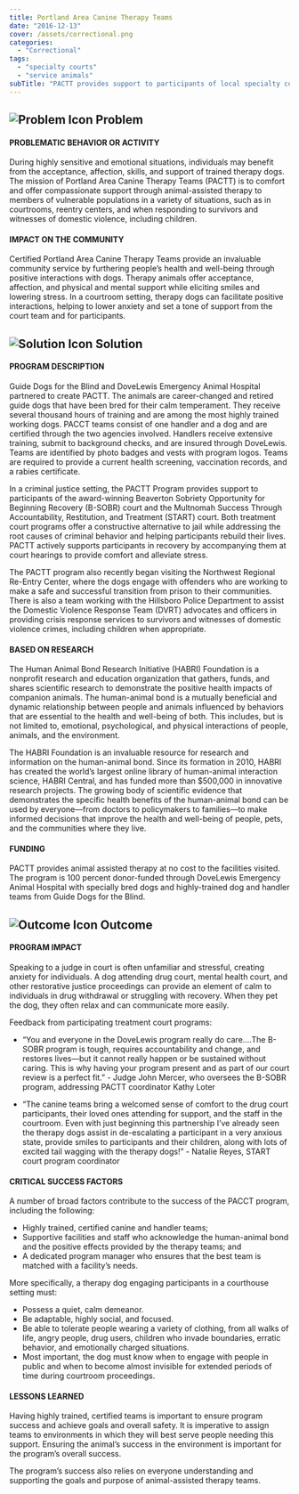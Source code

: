 ```yaml
---
title: Portland Area Canine Therapy Teams
date: "2016-12-13"
cover: /assets/correctional.png
categories:
  - "Correctional"
tags:
  - "specialty courts"
  - "service animals"
subTitle: "PACTT provides support to participants of local specialty courts by canines and their handlers accompanying participants to court hearings to provide comfort and alleviate stress."
---
```

## ![Problem Icon](https://github.com/google/material-design-icons/raw/master/alert/1x_web/ic_error_outline_black_48dp.png "Problem") Problem

#### PROBLEMATIC BEHAVIOR OR ACTIVITY

During highly sensitive and emotional situations, individuals may benefit from the acceptance, affection, skills, and support of trained therapy dogs. The mission of Portland Area Canine Therapy Teams (PACTT) is to comfort and offer compassionate support through animal-assisted therapy to members of vulnerable populations in a variety of situations, such as in courtrooms, reentry centers, and when responding to survivors and witnesses of domestic violence, including children.

#### IMPACT ON THE COMMUNITY

Certified Portland Area Canine Therapy Teams provide an invaluable community service by furthering people’s health and well-being through positive interactions with dogs. Therapy animals offer acceptance, affection, and physical and mental support while eliciting smiles and lowering stress. In a courtroom setting, therapy dogs can facilitate positive interactions, helping to lower anxiety and set a tone of support from the court team and for participants.

## ![Solution Icon](https://github.com/google/material-design-icons/raw/master/action/1x_web/ic_lightbulb_outline_black_48dp.png "Solution") Solution

#### PROGRAM DESCRIPTION

Guide Dogs for the Blind and DoveLewis Emergency Animal Hospital partnered to create PACTT. The animals are career-changed and retired guide dogs that have been bred for their calm temperament. They receive several thousand hours of training and are among the most highly trained working dogs.
PACCT teams consist of one handler and a dog and are certified through the two agencies involved. Handlers receive extensive training, submit to background checks, and are insured through DoveLewis. Teams are identified by photo badges and vests with program logos. Teams are required to provide a current health screening, vaccination records, and a rabies certificate.

In a criminal justice setting, the PACTT Program provides support to participants of the award-winning Beaverton Sobriety Opportunity for Beginning Recovery (B-SOBR) court and the Multnomah Success Through Accountability, Restitution, and Treatment (START) court. Both treatment court programs offer a constructive alternative to jail while addressing the root causes of criminal behavior and helping participants rebuild their lives. PACTT actively supports participants in recovery by accompanying them at court hearings to provide comfort and alleviate stress.

The PACTT program also recently began visiting the Northwest Regional Re-Entry Center, where the dogs engage with offenders who are working to make a safe and successful transition from prison to their communities. There is also a team working with the Hillsboro Police Department to assist the Domestic Violence Response Team (DVRT) advocates and officers in providing crisis response services to survivors and witnesses of domestic violence crimes, including children when appropriate.

#### BASED ON RESEARCH

The Human Animal Bond Research Initiative (HABRI) Foundation is a nonprofit research and education organization that gathers, funds, and shares scientific research to demonstrate the positive health impacts of companion animals. The human-animal bond is a mutually beneficial and dynamic relationship between people and animals influenced by behaviors that are essential to the health and well-being of both. This includes, but is not limited to, emotional, psychological, and physical interactions of people, animals, and the environment.

The HABRI Foundation is an invaluable resource for research and information on the human-animal bond. Since its formation in 2010, HABRI has created the world’s largest online library of human-animal interaction science, HABRI Central, and has funded more than $500,000 in innovative research projects. The growing body of scientific evidence that demonstrates the specific health benefits of the human-animal bond can be used by everyone—from doctors to policymakers to families—to make informed decisions that improve the health and well-being of people, pets, and the communities where they live.

#### FUNDING

PACTT provides animal assisted therapy at no cost to the facilities visited. The program is 100 percent donor-funded through DoveLewis Emergency Animal Hospital with specially bred dogs and highly-trained dog and handler teams from Guide Dogs for the Blind.

## ![Outcome Icon](https://github.com/google/material-design-icons/raw/master/action/1x_web/ic_view_list_black_48dp.png "Outcome") Outcome

#### PROGRAM IMPACT

Speaking to a judge in court is often unfamiliar and stressful, creating anxiety for individuals. A dog attending drug court, mental health court, and other restorative justice proceedings can provide an element of calm to individuals in drug withdrawal or struggling with recovery. When they pet the dog, they often relax and can communicate more easily.

Feedback from participating treatment court programs:

* “You and everyone in the DoveLewis program really do care.…The B-SOBR program is tough, requires accountability and change, and restores lives—but it cannot really happen or be sustained without caring. This is why having your program present and as part of our court review is a perfect fit.” - Judge John Mercer, who oversees the B-SOBR program, addressing PACTT coordinator Kathy Loter

* “The canine teams bring a welcomed sense of comfort to the drug court participants, their loved ones attending for support, and the staff in the courtroom. Even with just beginning this partnership I’ve already seen the therapy dogs assist in de-escalating a participant in a very anxious state, provide smiles to participants and their children, along with lots of excited tail wagging with the therapy dogs!” - Natalie Reyes, START court program coordinator

#### CRITICAL SUCCESS FACTORS

A number of broad factors contribute to the success of the PACCT program, including the following:

* Highly trained, certified canine and handler teams;
* Supportive facilities and staff who acknowledge the human-animal bond and the positive effects provided by the therapy teams; and
* A dedicated program manager who ensures that the best team is matched with a facility’s needs.

More specifically, a therapy dog engaging participants in a courthouse setting must:

* Possess a quiet, calm demeanor.
* Be adaptable, highly social, and focused.
* Be able to tolerate people wearing a variety of clothing, from all walks of life, angry people, drug users, children who invade boundaries, erratic behavior, and emotionally charged situations.
* Most important, the dog must know when to engage with people in public and when to become almost invisible for extended periods of time during courtroom proceedings.

#### LESSONS LEARNED

Having highly trained, certified teams is important to ensure program success and achieve goals and overall safety. It is imperative to assign teams to environments in which they will best serve people needing this support. Ensuring the animal’s success in the environment is important for the program’s overall success.

The program’s success also relies on everyone understanding and supporting the goals and purpose of animal-assisted therapy teams.
